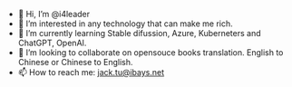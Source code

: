 - 👋 Hi, I’m @i4leader
- 👀 I’m interested in any technology that can make me rich.
- 🌱 I’m currently learning Stable difussion, Azure, Kuberneters and ChatGPT, OpenAI. 
- 💞️ I’m looking to collaborate on opensouce books translation. English to Chinese or Chinese to English.
- 📫 How to reach me: jack.tu@ibays.net

<!---
i4leader/i4leader is a ✨ special ✨ repository because its `README.md` (this file) appears on your GitHub profile.
You can click the Preview link to take a look at your changes.
--->
